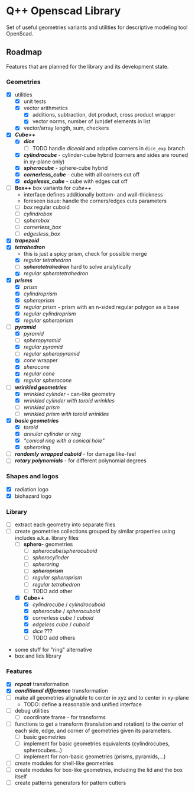 # Q++ Openscad Library

Set of useful geometries variants and utilities for descriptive modeling tool OpenScad.

## Roadmap

Features that are planned for the library and its development state.

### Geometries

- [X] utilities
  - [x] unit tests
  - [x] vector arithmetics
    - [x] additions, subtraction, dot product, cross product wrapper
    - [x] vector norms, number of (un)def elements in list
  - [x] vector/array length, sum, checkers
- [X] ***Cube++***
  - [X] ***dice***
    - [ ] TODO handle *diceoid* and adaptive corners in `dice_exp` branch
  - [X] ***cylindrocube*** - cylinder-cube hybrid (corners and sides are rouned in xy-plane only)
  - [x] ***spherocube*** - sphere-cube hybrid
  - [x] ***cornerless_cube*** - cube with all corners cut off
  - [x] ***edgelesss_cube*** - cube with edges cut off
- [ ] **Box++** box variants for *cube++*
  - interface defines additionally bottom- and wall-thickness
  - foreseen issue: handle the corners/edges cuts parameters
  - [ ] *box* regular cuboid
  - [ ] *cylindrobox*
  - [ ] *spherobox*
  - [ ] *cornerless_box*
  - [ ] *edgesless_box*
- [x] ***trapezoid***
- [x] ***tetrahedron***
  - this is just a spicy prism, check for possible merge
  - [x] *regular tetrahedron*
  - [ ] ~~*spherotetrahedron*~~ hard to solve analytically
  - [x] *regular spherotetrahedron*
- [x] ***prisms***
  - [x] *prism*
  - [x] *cylindroprism*
  - [x] *spheroprism*
  - [x] *regular prism* - prism with an n-sided regular polygon as a base
  - [x] *regular cylindroprism*
  - [x] *regular spheroprism*
- [ ] ***pyramid***
  - [x] *pyramid*
  - [ ] *spheropyramid*
  - [x] *regular pyramid*
  - [ ] *regular spheropyramid*
  - [x] *cone* wrapper
  - [x] *sherocone*
  - [x] *regular cone*
  - [x] *regular spherocone*
- [ ] ***wrinkled geometries***
  - [x] *wrinkled cylinder* - can-like geometry
  - [x] *wrinkled cylinder with toroid wrinkles*
  - [ ] *wrinkled prism*
  - [ ] *wrinkled prism with toroid wrinkles*
- [x] ***basic geometries***
  - [x] *toroid*
  - [x] *annular cylinder* or *ring*
  - [x] *"conical ring with a conical hole"*
  - [x] *spheroring*
- [ ] ***randomly wrapped cuboid*** - for damage like-feel
- [ ] ***rotary polynomials*** - for different polynomial degrees

### Shapes and logos

- [x] radiation logo
- [x] biohazard logo

### Library

- [ ] extract each geometry into separate files
- [ ] create geometries collections grouped by similar properties using includes a.k.a. library files
  - [ ] **sphero-** geometries
    - [ ] *spherocube*/*spherocuboid*
    - [ ] *spherocylinder*
    - [ ] *spheroring*
    - [ ] ~~*spheroprism*~~
    - [ ] *regular spheroprism*
    - [ ] *regular tetrahedron*
    - [ ] TODO add other
  - [x] **Cube++**
    - [x] *cylindrocube* / *cylindrocuboid*
    - [x] *spherocube* / *spherocuboid*
    - [x] *cornerless cube* / *cuboid*
    - [x] *edgeless cube* / *cuboid*
    - [x] *dice* ???
    - [ ] TODO add others
- some stuff for "ring" alternative
- box and lids library

### Features

- [x] ***repeat*** transformation
- [x] ***conditional difference*** transformation
- [ ] make all geometries alignable to center in xyz and to center in xy-plane
  - TODO: define a reasonable and unified interface
- [ ] debug utilities
  - [ ] coordinate frame - for transforms
- [ ] functions to get a transform (translation and rotation) to the center of each side, edge, and corner of geometries given its parameters.
  - [ ] basic geometries
  - [ ] implement for basic geometries equivalents (cylindrocubes, spherocubes...)
  - [ ] implement for non-basic geometries (prisms, pyramids,...)
- [ ] create modules for shell-like geometries
- [ ] create modules for box-like geometries, including the lid and the box itself
- [ ] create patterns generators for pattern cutters
